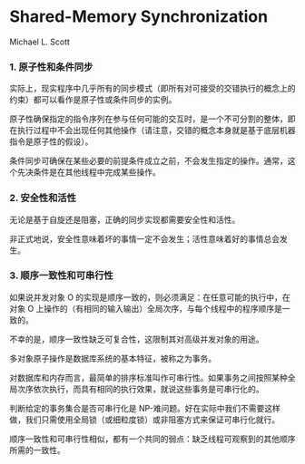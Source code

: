 # Shared-Memory Synchronization

Michael L. Scott

### 1. 原子性和条件同步

实际上，现实程序中几乎所有的同步模式（即所有对可接受的交错执行的概念上的约束）都可以看作是原子性或条件同步的实例。

原子性确保指定的指令序列在参与任何可能的交互时，是一个不可分割的整体，即在执行过程中不会出现任何其他操作（请注意，交错的概念本身就是基于底层机器指令是原子性的假设）。

条件同步可确保在某些必要的前提条件成立之前，不会发生指定的操作。通常，这个先决条件是在其他线程中完成某些操作。

### 2. 安全性和活性

无论是基于自旋还是阻塞，正确的同步实现都需要安全性和活性。

非正式地说，安全性意味着坏的事情一定不会发生；活性意味着好的事情总会发生。

### 3. 顺序一致性和可串行性

如果说并发对象 O 的实现是顺序一致的，则必须满足：在任意可能的执行中，在对象 O 上操作的（有相同的输入输出）全局次序，与每个线程中的程序顺序是一致的。

不幸的是，顺序一致性缺乏可复合性，这限制其对高级并发对象的用途。

多对象原子操作是数据库系统的基本特征，被称之为事务。

对数据库和内存而言，最简单的排序标准叫作可串行性。如果事务之间按照某种全局次序依次执行，而具有相同的执行效果，就说这些事务是可串行化的。

判断给定的事务集合是否可串行化是 NP-难问题。好在实际中我们不需要这样做，我们只需使用全局锁（或细粒度锁）或非阻塞方式来保证可串行化就行。

顺序一致性和可串行性相似，都有一个共同的弱点：缺乏线程可观察到的其他顺序所需的一致性。
